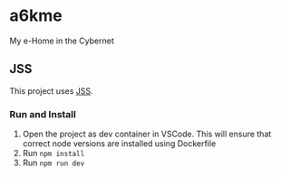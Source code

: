 # a6kme

My e-Home in the Cybernet

## JSS

This project uses [JSS](https://cssinjs.org/).

### Run and Install
1. Open the project as dev container in VSCode. This will ensure that correct node versions are installed using Dockerfile
2. Run `npm install`
3. Run `npm run dev`
